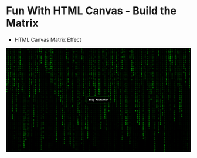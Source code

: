 # Fun With HTML Canvas - Build the Matrix

- HTML Canvas Matrix Effect

![Screenshot](screenshot.png)
